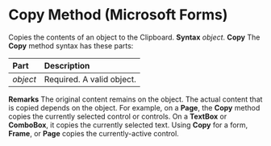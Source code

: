 
# Copy Method (Microsoft Forms)



Copies the contents of an object to the Clipboard.
 **Syntax**
 _object_. **Copy**
The  **Copy** method syntax has these parts:


|**Part**|**Description**|
|:-----|:-----|
| _object_|Required. A valid object.|
 **Remarks**
The original content remains on the object.
The actual content that is copied depends on the object. For example, on a  **Page**, the **Copy** method copies the currently selected control or controls. On a **TextBox** or **ComboBox**, it copies the currently selected text.
Using  **Copy** for a form, **Frame**, or **Page** copies the currently-active control.
